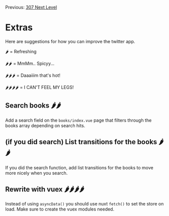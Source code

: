 Previous: [307 Next Level](./307-next-level.md)
# Extras
Here are suggestions for how you can improve the twitter app.

🌶 = Refreshing

🌶🌶 = MmMm.. Spicyy...

🌶🌶🌶 = Daaaiiim that's hot!

🌶🌶🌶🌶 = I CAN'T FEEL MY LEGS! 

## Search books 🌶🌶
Add a search field on the `books/index.vue` page that filters through the books array depending on search hits.

## (if you did search) List transitions for the books 🌶🌶
If you did the search function, add list transitions for the books to move more nicely when you search.


## Rewrite with vuex 🌶️🌶️🌶️🌶️
Instead of using `asyncData()` you should use nuxt `fetch()` to set the store on load. Make sure to create the vuex modules needed.
